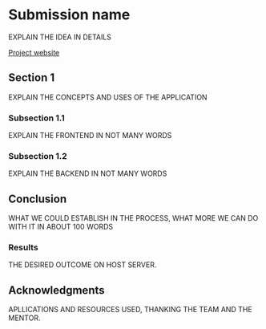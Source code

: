 # Submission name

EXPLAIN THE IDEA IN DETAILS

[Project website](https://sample-project.s3-web.us-east.cloud-object-storage.appdomain.cloud/)

## Section 1

EXPLAIN THE CONCEPTS AND USES OF THE APPLICATION

### Subsection 1.1

EXPLAIN THE FRONTEND IN NOT MANY WORDS

### Subsection 1.2

EXPLAIN THE BACKEND IN NOT MANY WORDS

## Conclusion

WHAT WE COULD ESTABLISH IN THE PROCESS, WHAT MORE WE CAN DO WITH IT IN ABOUT 100 WORDS

### Results

THE DESIRED OUTCOME ON HOST SERVER.

## Acknowledgments

APLLICATIONS AND RESOURCES USED, THANKING THE TEAM AND THE MENTOR.
